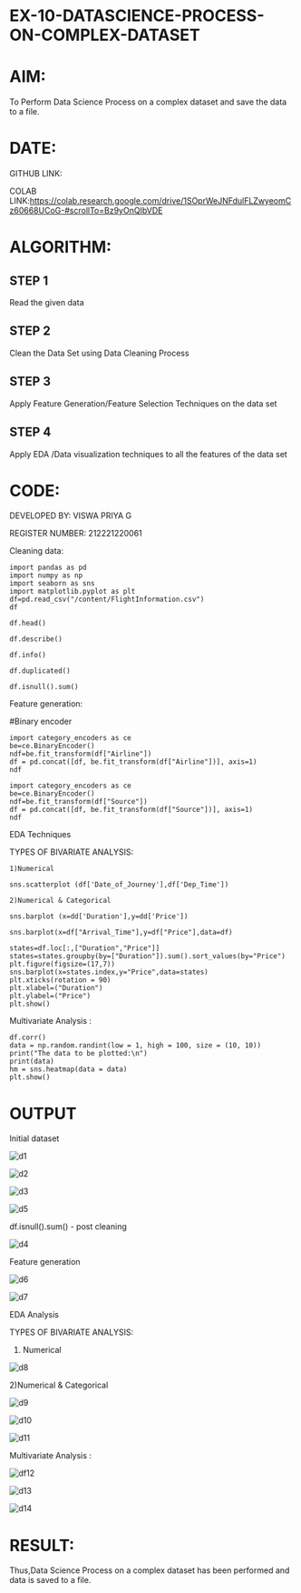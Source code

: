 # EX-10-DATASCIENCE-PROCESS-ON-COMPLEX-DATASET

# AIM:
To Perform Data Science Process on a complex dataset and save the data to a file.

# DATE:

GITHUB LINK:

COLAB LINK:https://colab.research.google.com/drive/1SOprWeJNFdulFLZwyeomCz60668UCoG-#scrollTo=Bz9yOnQIbVDE

# ALGORITHM:

## STEP 1 

Read the given data

## STEP 2 

Clean the Data Set using Data Cleaning Process 

## STEP 3 

Apply Feature Generation/Feature Selection Techniques on the data set 

## STEP 4 

Apply EDA /Data visualization techniques to all the features of the data set

# CODE:

DEVELOPED BY: VISWA PRIYA G

REGISTER NUMBER: 212221220061

Cleaning data:

```
import pandas as pd
import numpy as np
import seaborn as sns
import matplotlib.pyplot as plt
df=pd.read_csv("/content/FlightInformation.csv")
df

df.head()

df.describe()

df.info()

df.duplicated()

df.isnull().sum()
``` 

Feature generation:

#Binary encoder

```
import category_encoders as ce
be=ce.BinaryEncoder()
ndf=be.fit_transform(df["Airline"])
df = pd.concat([df, be.fit_transform(df["Airline"])], axis=1)
ndf

import category_encoders as ce
be=ce.BinaryEncoder()
ndf=be.fit_transform(df["Source"])
df = pd.concat([df, be.fit_transform(df["Source"])], axis=1)
ndf
```` 

EDA Techniques

TYPES OF BIVARIATE ANALYSIS:

```
1)Numerical

sns.scatterplot (df['Date_of_Journey'],df['Dep_Time'])

2)Numerical & Categorical

sns.barplot (x=dd['Duration'],y=dd['Price'])

sns.barplot(x=df["Arrival_Time"],y=df["Price"],data=df)

states=df.loc[:,["Duration","Price"]]
states=states.groupby(by=["Duration"]).sum().sort_values(by="Price")
plt.figure(figsize=(17,7))
sns.barplot(x=states.index,y="Price",data=states)
plt.xticks(rotation = 90)
plt.xlabel=("Duration")
plt.ylabel=("Price")
plt.show()
```

Multivariate Analysis :

```
df.corr()
data = np.random.randint(low = 1, high = 100, size = (10, 10))
print("The data to be plotted:\n")
print(data)
hm = sns.heatmap(data = data)
plt.show()
```

# OUTPUT

Initial dataset

![d1](https://github.com/viswapriyaG/EX-10-DATASCIENCE-PROCESS-ON-COMPLEX-DATASET/assets/131427787/a33702cf-bf8f-4dd7-bda8-c6dc41db6b4e)

![d2](https://github.com/viswapriyaG/EX-10-DATASCIENCE-PROCESS-ON-COMPLEX-DATASET/assets/131427787/7f675cc9-5223-4cda-b0bf-2d818f0b4d37)

![d3](https://github.com/viswapriyaG/EX-10-DATASCIENCE-PROCESS-ON-COMPLEX-DATASET/assets/131427787/019a53b7-fb50-42af-b6ef-8c02deb9d0b0)

![d5](https://github.com/viswapriyaG/EX-10-DATASCIENCE-PROCESS-ON-COMPLEX-DATASET/assets/131427787/12eb30c8-57f3-40e6-8512-4a85e6bc1195)

df.isnull().sum() - post cleaning

![d4](https://github.com/viswapriyaG/EX-10-DATASCIENCE-PROCESS-ON-COMPLEX-DATASET/assets/131427787/b10ba1cc-d0a9-4872-82d5-c9e6afe9755c)

Feature generation

![d6](https://github.com/viswapriyaG/EX-10-DATASCIENCE-PROCESS-ON-COMPLEX-DATASET/assets/131427787/2c171e8e-a406-48c4-bbde-3dd4b7578abf)

![d7](https://github.com/viswapriyaG/EX-10-DATASCIENCE-PROCESS-ON-COMPLEX-DATASET/assets/131427787/743e8745-00fd-4489-bcf3-8358daf8b293)

EDA Analysis

TYPES OF BIVARIATE ANALYSIS:

1) Numerical

![d8](https://github.com/viswapriyaG/EX-10-DATASCIENCE-PROCESS-ON-COMPLEX-DATASET/assets/131427787/5d3b2cb6-be52-432b-be21-c2d8457ad16b)

2)Numerical & Categorical

![d9](https://github.com/viswapriyaG/EX-10-DATASCIENCE-PROCESS-ON-COMPLEX-DATASET/assets/131427787/28d96b41-6bef-423b-a3a1-c322706d5641)

![d10](https://github.com/viswapriyaG/EX-10-DATASCIENCE-PROCESS-ON-COMPLEX-DATASET/assets/131427787/87b10700-3eaf-4c02-9124-0272145b56a9)

![d11](https://github.com/viswapriyaG/EX-10-DATASCIENCE-PROCESS-ON-COMPLEX-DATASET/assets/131427787/f03a6ccc-e65a-4fb3-980b-3bb726719252)

Multivariate Analysis :

![df12](https://github.com/viswapriyaG/EX-10-DATASCIENCE-PROCESS-ON-COMPLEX-DATASET/assets/131427787/553bc434-e21e-4f32-b498-e6e9a0ac4ae1)

![d13](https://github.com/viswapriyaG/EX-10-DATASCIENCE-PROCESS-ON-COMPLEX-DATASET/assets/131427787/abd28ade-e4f9-428f-ace7-561f28d40a01)

![d14](https://github.com/viswapriyaG/EX-10-DATASCIENCE-PROCESS-ON-COMPLEX-DATASET/assets/131427787/d9cd4b9a-074f-4bc1-abd1-cabebb339c46)


# RESULT:

Thus,Data Science Process on a complex dataset has been performed and data is saved to a file.
